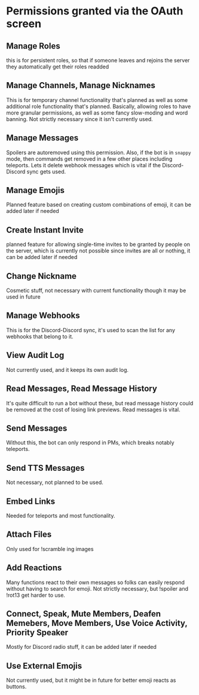 # Permissions granted via the OAuth screen

## Manage Roles

this is for persistent roles, so that if someone leaves and rejoins the server they automatically get their roles readded

## Manage Channels, Manage Nicknames

This is for temporary channel functionality that's planned as well as some additional role functionality that's planned. Basically, allowing roles to have more granular permissions, as well as some fancy slow-moding and word banning. Not strictly necessary since it isn't currently used.

## Manage Messages

Spoilers are autoremoved using this permission. Also, if the bot is in `snappy` mode, then commands get removed in a few other places including teleports.
Lets it delete webhook messages which is vital if the Discord-Discord sync gets used.

## Manage Emojis

Planned feature based on creating custom combinations of emoji, it can be added later if needed

## Create Instant Invite

planned feature for allowing single-time invites to be granted by people on the server, which is currently not possible since invites are all or nothing, it can be added later if needed

## Change Nickname

Cosmetic stuff, not necessary with current functionality though it may be used in future

## Manage Webhooks

This is for the Discord-Discord sync, it's used to scan the list for any webhooks that belong to it.

## View Audit Log

Not currently used, and it keeps its own audit log.

## Read Messages, Read Message History

 It's quite difficult to run a bot without these, but read message history could be removed at the cost of losing link previews. Read messages is vital.

## Send Messages

Without this, the bot can only respond in PMs, which breaks notably teleports.

## Send TTS Messages

Not necessary, not planned to be used.

## Embed Links

Needed for teleports and most functionality.

## Attach Files

Only used for !scramble ing images

## Add Reactions

Many functions react to their own messages so folks can easily respond without having to search for emoji. Not strictly necessary, but !spoiler and !rot13 get harder to use.

## Connect, Speak, Mute Members, Deafen Memebers, Move Members, Use Voice Activity, Priority Speaker

Mostly for Discord radio stuff, it can be added later if needed

## Use External Emojis

Not currently used, but it might be in future for better emoji reacts as buttons.
